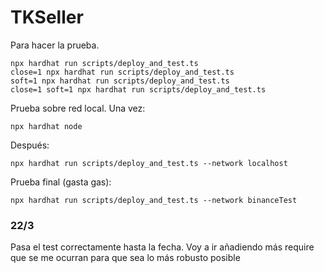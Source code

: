 # TKSeller

Para hacer la prueba.
```
npx hardhat run scripts/deploy_and_test.ts
close=1 npx hardhat run scripts/deploy_and_test.ts
soft=1 npx hardhat run scripts/deploy_and_test.ts
close=1 soft=1 npx hardhat run scripts/deploy_and_test.ts

```
Prueba sobre red local. Una vez:
```
npx hardhat node
```
Después:
```
npx hardhat run scripts/deploy_and_test.ts --network localhost
```
Prueba final (gasta gas):

```
npx hardhat run scripts/deploy_and_test.ts --network binanceTest
```


### 22/3

Pasa el test correctamente hasta la fecha. Voy a ir añadiendo más require que se me ocurran para que sea lo más robusto posible
